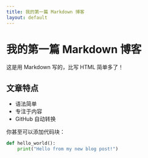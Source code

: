 ```yaml
---
title: 我的第一篇 Markdown 博客
layout: default
---
```


# 我的第一篇 Markdown 博客

这是用 Markdown 写的，比写 HTML 简单多了！

## 文章特点

*   语法简单
*   专注于内容
*   GitHub 自动转换

你甚至可以添加代码块：

```python
def hello_world():
    print("Hello from my new blog post!")
